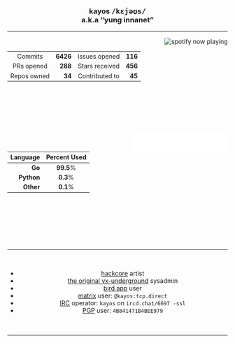 <div align="center"><h3> kayos <rp>(</rp><rt><kbd>/kɛjəʊs/</kbd></rt><rp>)</rp><br /><rp>(</rp><rt>a.k.a <q>yung innanet</q></rt><rp>)</rp></h3>
<hr /><a href="https://open.spotify.com/user/t3wbn08kl3uunq96785bd2sl9"><img alt="spotify now playing" align="right" src="https://spotify-recently-played-readme.vercel.app/api?user=t3wbn08kl3uunq96785bd2sl9&unique=1&width=350&count=9"></a><div align="center"><br />
  
  |             |                         |                |                                       |
  |:-----------:|------------------------:|:--------------:|--------------------------------------:|
  |   Commits   |       **6426** | Issues opened  |                      **116** |
  | PRs opened  | **288** | Stars received |                       **456** |
  | Repos owned |  **34** | Contributed to | **45** |


<br />&nbsp;<br />&nbsp;<br />&nbsp;<br />&nbsp;<br />
<br /><a href="#"><img alt="notable contributions" align="right" width="44%" src="metrics.plugin.notable.indepth.svg"></a>

  | Language | Percent Used |
  |------------------------:|:--------------:|
  | **Go** | **99.5**% |
  | **Python** | **0.3**% |
  | **Other** | **0.1**% |
    

<br />&nbsp;<br />&nbsp;<br />&nbsp;<br />&nbsp;<br />&nbsp;<br /><hr /><br />

- [hackcore](https://soundcloud.com/queed-inc) artist <br />
- [the original vx-underground](https://vxug.fakedoma.in) sysadmin <br />
- [bird app](https://twitter.com/yunginnanet) user <br />
- [matrix](https://www.matrix.org/) user: `@kayos:tcp.direct` <br />
- [IRC](https://github.com/ergochat/ergo) operator: `kayos` on `ircd.chat/6697 -ssl` <br />
- [PGP](https://pgp.mit.edu/pks/lookup?op=get&search=0x4B841471B4BEE979) user: `4B841471B4BEE979` <br />&nbsp;<br />&nbsp;<br />

<hr /></div>
